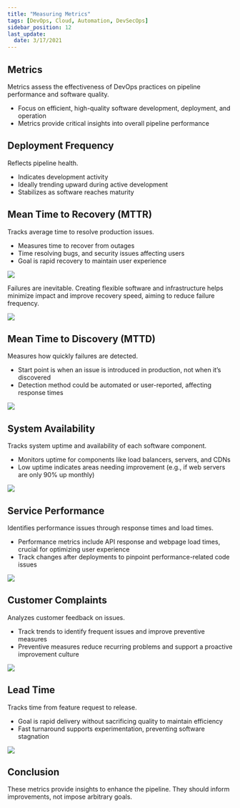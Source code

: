```yaml
---
title: "Measuring Metrics"
tags: [DevOps, Cloud, Automation, DevSecOps]
sidebar_position: 12
last_update:
  date: 3/17/2021
---
```




## Metrics 

Metrics assess the effectiveness of DevOps practices on pipeline performance and software quality.

- Focus on efficient, high-quality software development, deployment, and operation
- Metrics provide critical insights into overall pipeline performance

## Deployment Frequency

Reflects pipeline health.

- Indicates development activity
- Ideally trending upward during active development
- Stabilizes as software reaches maturity

## Mean Time to Recovery (MTTR)

Tracks average time to resolve production issues.

- Measures time to recover from outages
- Time resolving bugs, and security issues affecting users
- Goal is rapid recovery to maintain user experience

<div class='img-center'>

![](/img/docs/012metricsfreqdeploymentspermonth.png)

</div>

Failures are inevitable. Creating flexible software and infrastructure helps minimize impact and improve recovery speed, aiming to reduce failure frequency.

<div class='img-center'>

![](/img/docs/012-metricmodualrarchiteceasiertofix.png)

</div>

## Mean Time to Discovery (MTTD)

Measures how quickly failures are detected.

- Start point is when an issue is introduced in production, not when it’s discovered
- Detection method could be automated or user-reported, affecting response times

<div class='img-center'>

![](/img/docs/012-identifyingproblems.png)

</div>

## System Availability

Tracks system uptime and availability of each software component.

- Monitors uptime for components like load balancers, servers, and CDNs
- Low uptime indicates areas needing improvement (e.g., if web servers are only 90% up monthly)

<div class='img-center'>

![](/img/docs/012-metricsystemavaial.png)

</div>

## Service Performance

Identifies performance issues through response times and load times.

- Performance metrics include API response and webpage load times, crucial for optimizing user experience
- Track changes after deployments to pinpoint performance-related code issues

<div class='img-center'>

![](/img/docs/toolslikenewrelicanhelp.png)

</div>

## Customer Complaints

Analyzes customer feedback on issues.

- Track trends to identify frequent issues and improve preventive measures
- Preventive measures reduce recurring problems and support a proactive improvement culture

<div class='img-center'>

![](/img/docs/012-metriccustomercomplaintsanotherone.png)

</div>

## Lead Time

Tracks time from feature request to release.

- Goal is rapid delivery without sacrificing quality to maintain efficiency
- Fast turnaround supports experimentation, preventing software stagnation

<div class='img-center'>

![](/img/docs/012-metricleadtime.png)

</div>

## Conclusion

These metrics provide insights to enhance the pipeline. They should inform improvements, not impose arbitrary goals.